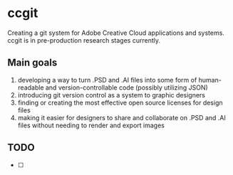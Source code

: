 # ccgit
Creating a git system for Adobe Creative Cloud applications and systems.
ccgit is in pre-production research stages currently.

## Main goals

1. developing a way to turn .PSD and .AI files into some form of human-readable and version-controllable code (possibly utilizing JSON)
2. introducing git version control as a system to graphic designers
3. finding or creating the most effective open source licenses for design files
4. making it easier for designers to share and collaborate on .PSD and .AI files without needing to render and export images

## TODO

- [ ] 